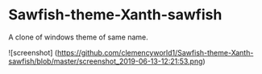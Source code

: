 # Sawfish-theme-Xanth-sawfish

A clone of windows theme of same name.

![screenshot] (https://github.com/clemencyworld1/Sawfish-theme-Xanth-sawfish/blob/master/screenshot_2019-06-13-12:21:53.png)
